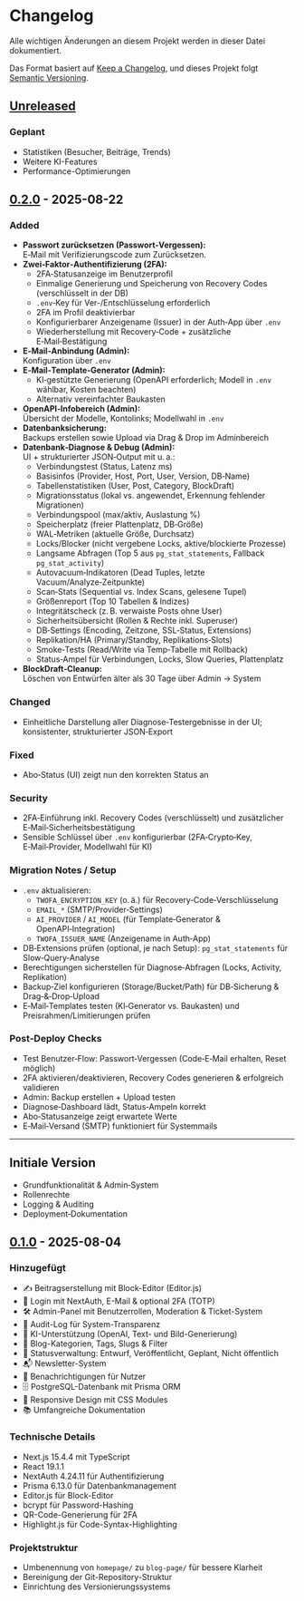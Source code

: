# Changelog

Alle wichtigen Änderungen an diesem Projekt werden in dieser Datei dokumentiert.

Das Format basiert auf [Keep a Changelog](https://keepachangelog.com/en/1.0.0/),
und dieses Projekt folgt [Semantic Versioning](https://semver.org/spec/v2.0.0.html).

## [Unreleased]

### Geplant
- Statistiken (Besucher, Beiträge, Trends)
- Weitere KI-Features
- Performance-Optimierungen


## [0.2.0] - 2025-08-22

### Added
- **Passwort zurücksetzen (Passwort‑Vergessen):**  
  E‑Mail mit Verifizierungscode zum Zurücksetzen.
- **Zwei‑Faktor‑Authentifizierung (2FA):**
    - 2FA‑Statusanzeige im Benutzerprofil
    - Einmalige Generierung und Speicherung von Recovery Codes (verschlüsselt in der DB)
    - `.env`‑Key für Ver-/Entschlüsselung erforderlich
    - 2FA im Profil deaktivierbar
    - Konfigurierbarer Anzeigename (Issuer) in der Auth‑App über `.env`
    - Wiederherstellung mit Recovery‑Code + zusätzliche E‑Mail‑Bestätigung
- **E‑Mail‑Anbindung (Admin):**  
  Konfiguration über `.env`
- **E‑Mail‑Template‑Generator (Admin):**
    - KI‑gestützte Generierung (OpenAPI erforderlich; Modell in `.env` wählbar, Kosten beachten)
    - Alternativ vereinfachter Baukasten
- **OpenAPI‑Infobereich (Admin):**  
  Übersicht der Modelle, Kontolinks; Modellwahl in `.env`
- **Datenbanksicherung:**  
  Backups erstellen sowie Upload via Drag & Drop im Adminbereich
- **Datenbank‑Diagnose & Debug (Admin):**  
  UI + strukturierter JSON‑Output mit u. a.:
    - Verbindungstest (Status, Latenz ms)
    - Basisinfos (Provider, Host, Port, User, Version, DB‑Name)
    - Tabellenstatistiken (User, Post, Category, BlockDraft)
    - Migrationsstatus (lokal vs. angewendet, Erkennung fehlender Migrationen)
    - Verbindungspool (max/aktiv, Auslastung %)
    - Speicherplatz (freier Plattenplatz, DB‑Größe)
    - WAL‑Metriken (aktuelle Größe, Durchsatz)
    - Locks/Blocker (nicht vergebene Locks, aktive/blockierte Prozesse)
    - Langsame Abfragen (Top 5 aus `pg_stat_statements`, Fallback `pg_stat_activity`)
    - Autovacuum‑Indikatoren (Dead Tuples, letzte Vacuum/Analyze‑Zeitpunkte)
    - Scan‑Stats (Sequential vs. Index Scans, gelesene Tupel)
    - Größenreport (Top 10 Tabellen & Indizes)
    - Integritätscheck (z. B. verwaiste Posts ohne User)
    - Sicherheitsübersicht (Rollen & Rechte inkl. Superuser)
    - DB‑Settings (Encoding, Zeitzone, SSL‑Status, Extensions)
    - Replikation/HA (Primary/Standby, Replikations‑Slots)
    - Smoke‑Tests (Read/Write via Temp‑Tabelle mit Rollback)
    - Status‑Ampel für Verbindungen, Locks, Slow Queries, Plattenplatz
- **BlockDraft‑Cleanup:**  
  Löschen von Entwürfen älter als 30 Tage über Admin → System

### Changed
- Einheitliche Darstellung aller Diagnose‑Testergebnisse in der UI; konsistenter, strukturierter JSON‑Export

### Fixed
- Abo‑Status (UI) zeigt nun den korrekten Status an

### Security
- 2FA‑Einführung inkl. Recovery Codes (verschlüsselt) und zusätzlicher E‑Mail‑Sicherheitsbestätigung
- Sensible Schlüssel über `.env` konfigurierbar (2FA‑Crypto‑Key, E‑Mail‑Provider, Modellwahl für KI)

### Migration Notes / Setup
- `.env` aktualisieren:
    - `TWOFA_ENCRYPTION_KEY` (o. ä.) für Recovery‑Code‑Verschlüsselung
    - `EMAIL_*` (SMTP/Provider‑Settings)
    - `AI_PROVIDER` / `AI_MODEL` (für Template‑Generator & OpenAPI‑Integration)
    - `TWOFA_ISSUER_NAME` (Anzeigename in Auth‑App)
- DB‑Extensions prüfen (optional, je nach Setup): `pg_stat_statements` für Slow‑Query‑Analyse
- Berechtigungen sicherstellen für Diagnose‑Abfragen (Locks, Activity, Replikation)
- Backup‑Ziel konfigurieren (Storage/Bucket/Path) für DB‑Sicherung & Drag‑&‑Drop‑Upload
- E‑Mail‑Templates testen (KI‑Generator vs. Baukasten) und Preisrahmen/Limitierungen prüfen

### Post‑Deploy Checks
- Test Benutzer‑Flow: Passwort‑Vergessen (Code‑E‑Mail erhalten, Reset möglich)
- 2FA aktivieren/deaktivieren, Recovery Codes generieren & erfolgreich validieren
- Admin: Backup erstellen + Upload testen
- Diagnose‑Dashboard lädt, Status‑Ampeln korrekt
- Abo‑Statusanzeige zeigt erwartete Werte
- E‑Mail‑Versand (SMTP) funktioniert für Systemmails

---

## Initiale Version

- Grundfunktionalität & Admin‑System
- Rollenrechte
- Logging & Auditing
- Deployment‑Dokumentation

## [0.1.0] - 2025-08-04

### Hinzugefügt
- ✍️ Beitragserstellung mit Block-Editor (Editor.js)
- 🔐 Login mit NextAuth, E-Mail & optional 2FA (TOTP)
- 🛠 Admin-Panel mit Benutzerrollen, Moderation & Ticket-System
- 💬 Audit-Log für System-Transparenz
- 🤖 KI-Unterstützung (OpenAI, Text- und Bild-Generierung)
- 📌 Blog-Kategorien, Tags, Slugs & Filter
- 🧠 Statusverwaltung: Entwurf, Veröffentlicht, Geplant, Nicht öffentlich
- 📬 Newsletter-System
- 📨 Benachrichtigungen für Nutzer
- 🗄️ PostgreSQL-Datenbank mit Prisma ORM
- 🎨 Responsive Design mit CSS Modules
- 📚 Umfangreiche Dokumentation

### Technische Details
- Next.js 15.4.4 mit TypeScript
- React 19.1.1
- NextAuth 4.24.11 für Authentifizierung
- Prisma 6.13.0 für Datenbankmanagement
- Editor.js für Block-Editor
- bcrypt für Password-Hashing
- QR-Code-Generierung für 2FA
- Highlight.js für Code-Syntax-Highlighting

### Projektstruktur
- Umbenennung von `homepage/` zu `blog-page/` für bessere Klarheit
- Bereinigung der Git-Repository-Struktur
- Einrichtung des Versionierungssystems

[Unreleased]: https://github.com/daonware-it/nextjs-blog/compare/v0.1.0...HEAD
[0.1.0]: https://github.com/daonware-it/nextjs-blog/releases/tag/v0.1.0
[0.2.0]: https://github.com/daonware-it/nextjs-blog/releases/tag/v0.2.0
